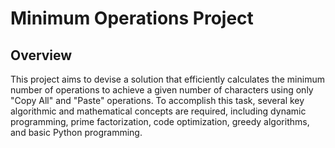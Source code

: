 # Minimum Operations Project

## Overview
This project aims to devise a solution that efficiently calculates the minimum number of operations to achieve a given number of characters using only "Copy All" and "Paste" operations. To accomplish this task, several key algorithmic and mathematical concepts are required, including dynamic programming, prime factorization, code optimization, greedy algorithms, and basic Python programming.
